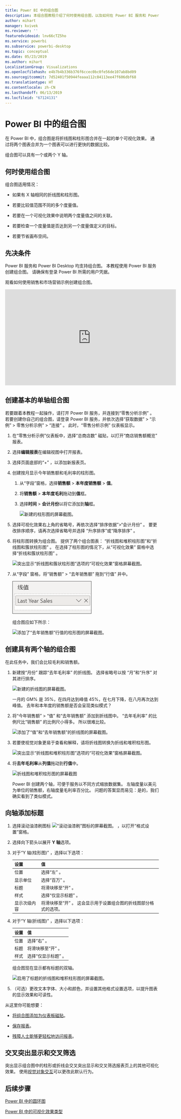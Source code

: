 ```yaml
---
title: Power BI 中的组合图
description: 本组合图教程介绍了何时使用组合图，以及如何在 Power BI 服务和 Power BI Desktop 中生成组合图。
author: mihart
manager: kvivek
ms.reviewer: ''
featuredvideoid: lnv66cTZ5ho
ms.service: powerbi
ms.subservice: powerbi-desktop
ms.topic: conceptual
ms.date: 05/23/2019
ms.author: mihart
LocalizationGroup: Visualizations
ms.openlocfilehash: e4b7b4b336b376f6ccec0bc0fe56de107ab8bd09
ms.sourcegitcommit: 7d52401f50944feaaa112c84113ee47f606dbf68
ms.translationtype: HT
ms.contentlocale: zh-CN
ms.lasthandoff: 06/13/2019
ms.locfileid: "67124131"
---
```

# <a name="combo-chart-in-power-bi"></a>Power BI 中的组合图

在 Power BI 中，组合图是将折线图和柱形图合并在一起的单个可视化效果。 通过将两个图表合并为一个图表可以进行更快的数据比较。

组合图可以具有一个或两个 Y 轴。

## <a name="when-to-use-a-combo-chart"></a>何时使用组合图

组合图适用情况：

* 如果有 X 轴相同的折线图和柱形图。

* 若要比较值范围不同的多个度量值。

* 若要在一个可视化效果中说明两个度量值之间的关联。

* 若要检查一个度量值是否达到另一个度量值定义的目标。

* 若要节省画布空间。

## <a name="prerequisites"></a>先决条件

Power BI 服务和 Power BI Desktop 均支持组合图。 本教程使用 Power BI 服务创建组合图。 请确保有登录 Power BI 所需的用户凭据。

观看如何使用销售和市场营销示例创建组合图。

<iframe width="560" height="315" src="https://www.youtube.com/embed/lnv66cTZ5ho?list=PL1N57mwBHtN0JFoKSR0n-tBkUJHeMP2cP" frameborder="0" allowfullscreen></iframe>  

## <a name="create-a-basic-single-axis-combo-chart"></a>创建基本的单轴组合图

若要跟着本教程一起操作，请打开 Power BI 服务，并连接到“零售分析示例”  。 若要创建你自己的组合图，请登录 Power BI 服务，并依次选择“获取数据”   > “示例”   > 零售分析示例”   > “连接”  。 此时，“零售分析示例”  仪表板显示。

1. 在“零售分析示例”仪表板中，选择“总商店数”  磁贴，以打开“商店销售额概览”  报表。

1. 选择**编辑报表**在编辑视图中打开报表。

1. 选择页面底部的“+”  ，以添加新报表页。

1. 创建按月显示今年销售额和毛利率的柱形图。

    1. 从“字段”窗格，选择**销售额** \> **本年度销售额**  >  **值**。

    1. 将**销售额** \> **本年度毛利**拖动到**值**框。

    1. 选择**时间** \> **会计月份**以将它添加到**轴**框。

        ![新建的柱形图的屏幕截图。](media/power-bi-visualization-combo-chart/combotutorial1new.png)

1. 选择可视化效果右上角的省略号，再依次选择“排序依据”>“会计月份”  。 要更改排序顺序，请再次选择省略号并选择  “升序排序”或“降序排序”  。

1. 将柱形图转换为组合图。 提供了两个组合图表：  “折线图和堆积柱形图”和“折线图和簇状柱形图”  。 在选择了柱形图的情况下，从“可视化效果”  窗格中选择“折线和簇状柱形图”  。

    ![突出显示“折线图和簇状柱形图”选项的“可视化效果”窗格屏幕截图。](media/power-bi-visualization-combo-chart/converttocombo_new2.png)

1. 从“字段”  窗格，将“销售额”   > “去年销售额”  拖到“行值”  井中。

    ![将“去年销售额”拖到其中的“行值”井的屏幕截图。](media/power-bi-visualization-combo-chart/linevaluebucket.png)

    组合图应如下所示：

    ![添加了“去年销售额”行值的柱形图的屏幕截图。](media/power-bi-visualization-combo-chart/combochartdone-new.png)

## <a name="create-a-combo-chart-with-two-axes"></a>创建具有两个轴的组合图

在此任务中，我们会比较毛利和销售额。

1. 新建按“月份”  跟踪“去年毛利率”  的折线图。 选择省略号以按  “月”和“升序”  对其进行排序。

    ![新建的折线图的屏幕截图。](media/power-bi-visualization-combo-chart/combo1_new.png)

     一月的 GM% 是 35%，在四月达到峰值 45%，在七月下降，在八月再次达到峰值。 去年和本年度的销售额是否会呈现类似模式？

1. 将“今年销售额”   > “值”  和“去年销售额”  添加到折线图中。 “去年毛利率”  的比例尺比“销售额”  的比例尺小得多。 所以很难比较。

    ![添加了“值”和“去年销售额”的折线图的屏幕截图。](media/power-bi-visualization-combo-chart/flatline_new.png)

1. 若要使视觉对象更易于查看和解释，请将折线图转换为折线和堆积柱形图。

    ![突出显示“折线图和堆积柱形图”选项的“可视化效果”窗格屏幕截图。](media/power-bi-visualization-combo-chart/converttocombo_new.png)

1. 将**去年毛利率**从**列值**拖动到**行值**中。 

    ![折线图和堆积柱形图的屏幕截图](media/power-bi-visualization-combo-chart/power-bi-combochart.png)

    Power BI 创建两个轴，可便于服务以不同方式缩放数据集。 左轴度量以美元为单位的销售额，右轴度量毛利率百分比。 问题的答案显而易见：是的，我们确实看到了类似模式。

## <a name="add-titles-to-the-axes"></a>向轴添加标题

1. 选择滚动油漆刷图标 ![“滚动油漆刷”图标的屏幕截图。](media/power-bi-visualization-combo-chart/power-bi-paintroller.png) ，以打开“格式设置”窗格。

1. 选择向下箭头以展开 **Y 轴**选项。

1. 对于“Y 轴(柱形图)”  ，选择以下选项：

    | 设置 | 值 |
    | ------- | ----- |
    | 位置 | 选择“左”  。 |
    | 显示单位 | 选择“百万”  。 |
    | 标题 | 将滑块移至“开”  。 |
    | 样式 | 选择“仅显示标题”  。 |
    | 显示次级内容 | 将滑块移至“开”  。  这会显示用于设置组合图的折线图部分格式的选项。 |

1. 对于“Y 轴(折线图)”  ，选择以下选项：

    | 设置 | 值 |
    | ------- | ----- |
    | 位置 | 选择“右”  。 |
    | 标题 | 将滑块移至“开”  。 |
    | 样式 | 选择“仅显示标题”  。 |

    组合图现在显示都有标题的双轴。

    ![启用了标题的折线图和堆积柱形图的屏幕截图。](media/power-bi-visualization-combo-chart/power-bi-titles-on.png)

1. （可选）更改文本字体、大小和颜色，并设置其他格式设置选项，以提升图表的显示效果和可读性。

从这里你可能想要：

* [将组合图添加为仪表板磁贴](../service-dashboard-tiles.md)。

* [保存报表](../service-report-save.md)。

* [残障人士能够更轻松地访问报表](../desktop-accessibility.md)。

## <a name="cross-highlighting-and-cross-filtering"></a>交叉突出显示和交叉筛选

突出显示组合图中的柱形或折线会交叉突出显示和交叉筛选报表页上的其他可视化效果。 使用[视觉对象交互](../service-reports-visual-interactions.md)可以更改此默认行为。

## <a name="next-steps"></a>后续步骤

[Power BI 中的圆环图](power-bi-visualization-doughnut-charts.md)

[Power BI 中的可视化效果类型](power-bi-visualization-types-for-reports-and-q-and-a.md)
